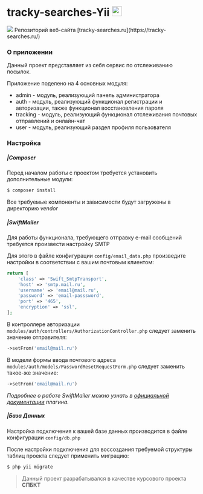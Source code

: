 # tracky-searches-Yii <img width="26" height="26" src="https://tracky-searches.ru/images/logo_img.png">

<img src="https://s23.postimg.org/l3e6vcxob/tracky_preview.png">
Репозиторий веб-сайта [tracky-searches.ru](https://tracky-searches.ru/)

### О приложении
Данный проект представляет из себя сервис по отслеживанию посылок.

Приложение поделено на 4 основных модуля:
* admin - модуль, реализующий панель администратора
* auth - модуль, реализующий функционал регистрации и авторизации, также функционал восстановления пароля
* tracking - модуль, реализующий функционал отслеживания почтовых отправлений и онлайн-чат
* user - модуль, реализующий раздел профиля пользователя

### Настройка

##### |Composer

Перед началом работы с проектом требуется установить дополнительные модули:
```sh
$ composer install
```
Все требуемые компоненты и зависимости будут загружены в директорию *vendor*

##### |SwiftMailer

Для работы функционала, требующего отправку e-mail сообщений требуется произвести настройку SMTP

Для этого в файле конфигурации `config/email_data.php` произведите настройки в соответствии с вашим почтовым клиентом:
```php
return [
    'class' => 'Swift_SmtpTransport',
    'host' => 'smtp.mail.ru',
    'username' => 'email@mail.ru',
    'password' => 'email-passsword',
    'port' => '465',
    'encryption' => 'ssl',
];
```

В контроллере авторизации `modules/auth/controllers/AuthorizationController.php` следует заменить значение отправителя:
```php
->setFrom('email@mail.ru')
```

В модели формы ввода почтового адреса `modules/auth/models/PasswordResetRequestForm.php` следует заменить такое-же значение:
```php
->setFrom('email@mail.ru')
```
*Подробнее о работе SwiftMailer можно узнать в [официальной документации](http://swiftmailer.org/docs/introduction.html) плагина.*

##### |База Данных
Настройка подключения к вашей базе данных производится в файле конфигурации `config/db.php`

После настройки подключения для воссоздания требуемой структуры таблиц проекта следует применить миграцию:
```sh
$ php yii migrate
```

> Данный проект разрабатывался в качестве курсового проекта **СПБКТ**
